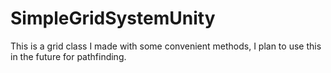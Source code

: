 # SimpleGridSystemUnity
This is a grid class I made with some convenient methods, I plan to use this in the future for pathfinding.

